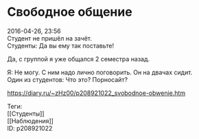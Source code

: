 Свободное общение
==================

   
 2016-04-26, 23:56   
  Студент не пришёл на зачёт.   
 Студенты: Да вы ему так поставьте!   
   
 Да, с группой я уже общался 2 семестра назад.   
   
 Я: Не могу. С ним надо лично поговорить. Он на двачах сидит.   
 Один из студентов: Что это? Порносайт?   
    
 <https://diary.ru/~zHz00/p208921022_svobodnoe-obwenie.htm>   
   
 Теги:   
 [[Студенты]]   
 [[Наблюдения]]   
 ID: p208921022